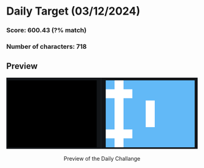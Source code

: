 # **Daily Target (03/12/2024)**

  

### Score: 600.43 (?% match)
### Number of characters: 718

## Preview

<div style="text-align: center;">

![Target Preview](target.png)

<p>Preview of the Daily Challange</p>

</div>

